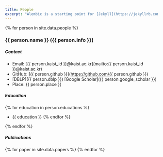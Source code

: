 ```yaml
---
title: People
excerpt: "Alembic is a starting point for [Jekyll](https://jekyllrb.com/) projects. Rather than starting from scratch, this boilerplate is designed to get the ball rolling immediately. Install it, configure it, tweak it, push it."
---
```


{% for person in site.data.people %}

### <a name="{{ person.kaist_id }}"></a> {{ person.name }} ({{ person.info }})

##### Contact

- Email: [{{ person.kaist_id }}@kaist.ac.kr](mailto:{{ person.kaist_id }}@kaist.ac.kr)
- GitHub: [{{ person.github }}](https://github.com/{{ person.github }})
- [DBLP]({{ person.dblp }}) [Google Scholar]({{ person.google_scholar }})
- Place: {{ person.place }}

##### Education

{% for education in person.educations %}
- {{ education }}
{% endfor %}

{% endfor %}

##### Publications

{% for paper in site.data.papers %}
{% endfor %}
